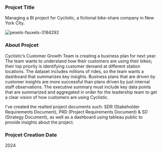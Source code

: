 ### Projcet Title
Managing a BI project for Cyclistic, a fictional bike-share company in New York City.

![pexels-fauxels-3184292](https://github.com/user-attachments/assets/b77a7d30-d46f-4e63-92c4-3038a8356af9)



### About Projcet
Cyclistic’s Customer Growth Team is creating a business plan for next year. The team wants to understand how their customers are using their bikes; their top priority is identifying customer demand at different station locations. The dataset includes millions of rides, so the team wants a dashboard that summarizes key insights. Business plans that are driven by customer insights are more successful than plans driven by just internal staff observations. The executive summary must include key data points that are summarized and aggregated in order for the leadership team to get a clear vision of how customers are using Cyclistic. 

I've created the realted project documents such: SDR (Stakeholder Requirements Document), PRD (Project Requirements Document) & SD (Strategy Document), as well as a dashboard using tableau public to provide insights about the project.
### Projcet Creation Date
2024
